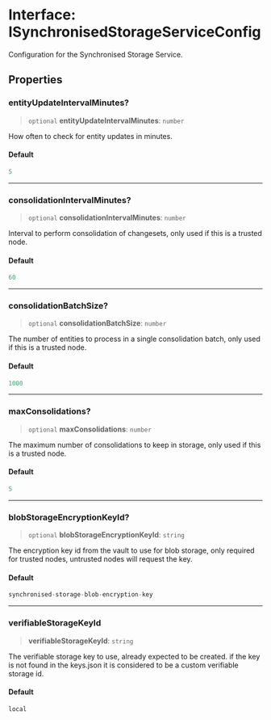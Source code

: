 # Interface: ISynchronisedStorageServiceConfig

Configuration for the Synchronised Storage Service.

## Properties

### entityUpdateIntervalMinutes?

> `optional` **entityUpdateIntervalMinutes**: `number`

How often to check for entity updates in minutes.

#### Default

```ts
5
```

***

### consolidationIntervalMinutes?

> `optional` **consolidationIntervalMinutes**: `number`

Interval to perform consolidation of changesets, only used if this is a trusted node.

#### Default

```ts
60
```

***

### consolidationBatchSize?

> `optional` **consolidationBatchSize**: `number`

The number of entities to process in a single consolidation batch, only used if this is a trusted node.

#### Default

```ts
1000
```

***

### maxConsolidations?

> `optional` **maxConsolidations**: `number`

The maximum number of consolidations to keep in storage, only used if this is a trusted node.

#### Default

```ts
5
```

***

### blobStorageEncryptionKeyId?

> `optional` **blobStorageEncryptionKeyId**: `string`

The encryption key id from the vault to use for blob storage, only required for trusted nodes, untrusted nodes will request the key.

#### Default

```ts
synchronised-storage-blob-encryption-key
```

***

### verifiableStorageKeyId

> **verifiableStorageKeyId**: `string`

The verifiable storage key to use, already expected to be created.
if the key is not found in the keys.json it is considered to be a custom verifiable storage id.

#### Default

```ts
local
```

